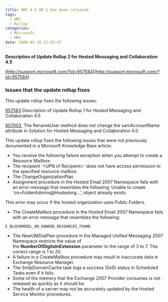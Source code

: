```yaml
---
title: HMC 4.5 UR 2 has been released.
tags:
  - HMC
  - Rollup
categories:
  - Microsoft
  - HMC
date: 2009-02-18 22:53:47
---
```


**Description of Update Rollup 2 for Hosted Messaging and Collaboration 4.5**

[http://support.microsoft.com/?id=957584](http://support.microsoft.com/?id=957584)

### Issues that the update rollup fixes

This update rollup fixes the following issues:

[957583](http://support.microsoft.com/kb/957583/) Description of Update Rollup 1 for Hosted Messaging and Collaboration 4.5

[957003 ](http://support.microsoft.com/kb/957003/) The RenameUser method does not change the samAccountName attribute in Solution for Hosted Messaging and Collaboration 4.0


This update rollup fixes the following issues that were not previously documented in a Microsoft Knowledge Base article:

*   You receive the following failure exception when you attempt to create a Resource Mailbox:
* The recipient '&lt;UPN of Recipient&gt;' does not have access permission to the specified resource mailbox.
*   The ChangeOrganizationPlan
*   Assignment procedure in the Hosted Email 2007 Namespace fails with an error message that resembles the following:
Unable to create 'cn=FolderAdmins@Hostedorg...', object already exists

This error may occur if the hosted organization uses Public Folders.
*   The CreateMailbox procedure in the Hosted Email 2007 Namespace fails with an error message that resembles the following:

`E_BLOCKMODEL_NO_RANKED_RESOURCES_FOUND`

*   The NewUMDialPlan procedure in the Managed Unified Messaging 2007 Namespace restricts the value of the **NumberOfDigitsInExtension** parameter to the range of 3 to 7\. The correct range is 1 to 20.
*   A failure in a CreateMailbox procedure may result in inaccurate data in Exchange Resource Manager.
*   The SmtpDomainCache task logs a success (0x0) status in Scheduled Tasks even if it fails.
*   Some of the memory that the Exchange 2007 Provider consumes is not released as quickly as it should be.
*   The health of a server may not be accurately updated by the Hosted Service Monitor procedures.